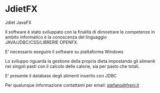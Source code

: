 # JdietFX
Jdiet JavaFX


Il software è stato sviluppato con la finalità di dimostrare le competenze in ambito informatico e la conoscenza del linguaggio JAVA/JDBC/CSS/LIBRERIE OPENFX.

E' necessario eseguire il software su piattaforma Windows

Lo sviluppo riguarda la gestione della propria dieta impostando gli alimenti nei singoli pasti con il calcolo delle calorie, sia per pasto che totali.

E' presente il database degli alimenti inserito con JDBC

Per qualunque informazione contattami per email: stefano@freni.it
